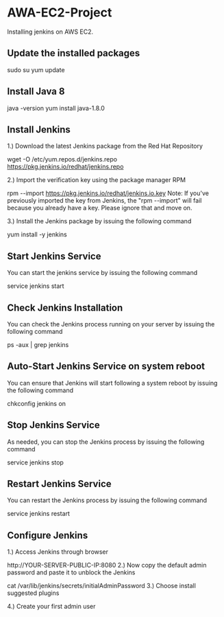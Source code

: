 # AWA-EC2-Project
Installing jenkins on AWS EC2.
## Update the installed packages
sudo su
yum update
## Install Java 8
java -version
yum install java-1.8.0
## Install Jenkins
1.) Download the latest Jenkins package from the Red Hat Repository

wget -O /etc/yum.repos.d/jenkins.repo https://pkg.jenkins.io/redhat/jenkins.repo

2.) Import the verification key using the package manager RPM

rpm --import https://pkg.jenkins.io/redhat/jenkins.io.key
Note: If you've previously imported the key from Jenkins, the "rpm --import" will fail because you already have a key. Please ignore that and move on.

3.) Install the Jenkins package by issuing the following command

yum install -y jenkins

## Start Jenkins Service
You can start the jenkins service by issuing the following command

service jenkins start

## Check Jenkins Installation
You can check the Jenkins process running on your server by issuing the following command

ps -aux | grep jenkins

## Auto-Start Jenkins Service on system reboot
You can ensure that Jenkins will start following a system reboot by issuing the following command

chkconfig jenkins on

## Stop Jenkins Service
As needed, you can stop the Jenkins process by issuing the following command

service jenkins stop

## Restart Jenkins Service
You can restart the Jenkins process by issuing the following command

service jenkins restart

## Configure Jenkins
1.) Access Jenkins through browser

http://YOUR-SERVER-PUBLIC-IP:8080
2.) Now copy the default admin password and paste it to unblock the Jenkins

cat /var/lib/jenkins/secrets/initialAdminPassword
3.) Choose install suggested plugins

4.) Create your first admin user

